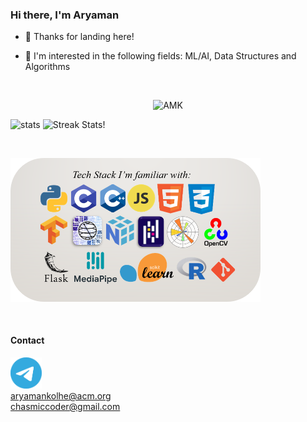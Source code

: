 ### Hi there, I'm Aryaman
- 🌱 Thanks for landing here!

<!-- - 🤔👯 I’m looking for more exposure in the realm of Quantum Computing, so ping me if you want to collaborate :) -->
<!--
- 🔭 I’m currently working on a dynamically typed compiler for C-lang <a href="https://github.com/cimplec/sim-c">(sim-c)</a>, and a project on elementary cryptography.
-->

- 🔭 I'm interested in the following fields: ML/AI, Data Structures and Algorithms <!-- Quantum Computing -->

<!--
- 📫 Get in touch with me via <a href="https://t.me/Chasmiccoder">Telegram</a>, or email me at: aryamankolhe@acm.org / chasmiccoder@gmail.com
-->

<br>

<p align="center"> <img src="https://komarev.com/ghpvc/?username=Chasmiccoder&style=flat-square" alt="AMK" /> </p>
<p float="left"> 
<img src="https://github-readme-stats.vercel.app/api?username=Chasmiccoder&theme=calm&show_icons=true" alt="stats" width=400>
<img src="https://github-readme-streak-stats.herokuapp.com/?user=Chasmiccoder&theme=monokai-metallian"  width=400 alt="Streak Stats!">
</p>

<br>
<!--
### Programming Languages I love: 
<a href="https://github.com/python/cpython" target="_blank"><img align="left" alt="Python" width="60px" src="https://upload.wikimedia.org/wikipedia/commons/thumb/c/c3/Python-logo-notext.svg/768px-Python-logo-notext.svg.png" /></a>
<a href="https://github.com/gcc-mirror/gcc" target="_blank"><img align="left" alt="C" width="60px" src="https://cdn.iconscout.com/icon/free/png-512/c-programming-569564.png" /></a>
<a href="https://github.com/gcc-mirror/gcc" target="_blank"><img align="left" alt="C++" width="60px" src="https://w7.pngwing.com/pngs/46/626/png-transparent-c-logo-the-c-programming-language-computer-icons-computer-programming-source-code-programming-miscellaneous-template-blue.png" /></a>
<br><br><br>
### Frameworks I am familiar with:
<a href="https://github.com/tensorflow/tensorflow" target="_blank"><img align="left" alt="TensorFlow" width="60px" src="https://upload.wikimedia.org/wikipedia/commons/thumb/2/2d/Tensorflow_logo.svg/1200px-Tensorflow_logo.svg.png" /></a>
<a href="https://github.com/numpy/numpy" target="_blank"><img align="left" alt="NumPy" width="70px" src="https://user-images.githubusercontent.com/50221806/86498201-a8bd8680-bd39-11ea-9d08-66b610a8dc01.png" /></a>
<a href="https://github.com/pandas-dev/pandas" target="_blank"><img align="left" alt="Pandas" width="70px" src="https://numfocus.org/wp-content/uploads/2016/07/pandas-logo-300.png" /></a>
<a href="https://github.com/matplotlib/matplotlib" target="_blank"><img align="left" alt="Matplotlib" width="70px" height="50px" src="https://www.janmeppe.com/assets/2019-12-24-matplotlib/matplotlib.jpg" /></a>
<a href="https://github.com/scikit-learn/scikit-learn" target="_blank"><img align="left" alt="sklearn" width="70px" src="https://upload.wikimedia.org/wikipedia/commons/thumb/0/05/Scikit_learn_logo_small.svg/1024px-Scikit_learn_logo_small.svg.png" /></a> -->


<p float="middle">
<img src="./tech_stack.png" alt="tech stack image" width="400">
</p>

<br>

#### Contact

<p float="left">
<a href="https://t.me/Chasmiccoder"><img src="./telegram.png" alt="tech stack image" width="50"/></a> <br>
<a href="mailto:aryamankolhe@acm.org">aryamankolhe@acm.org</a> <br>
<a href="mailto:chasmiccoder@gmail.com">chasmiccoder@gmail.com</a> <br>
</p>



<!--
**Chasmiccoder/Chasmiccoder** is a ✨ _special_ ✨ repository because its `README.md` (this file) appears on your GitHub profile.

Here are some ideas to get you started:

- 🔭 I’m currently working on a dynamically typed compiler for C-lang, Elementary Cryptography, ML, and Quantum Computing
- 🌱 I’m currently learning DSA, C-lang, C++, Python.
- 👯 I’m looking to collaborate on projects related to ML/AI and Quantum Computing
- 🤔 I’m looking for help with more exposure to the realm of Quantum Computing
- 📫 Get in touch with me via <a href="https://t.me/Chasmiccoder">Telegram</a>, or email me at: chasmiccoder@gmail.com


Skills
C
C++
Python
HTML CSS JS
Tensorflow
OpenCV
Mediapipe
Scikit
Numpy
Pandas
Matplotlib
Flask      ?
QuTip ?
Qiskit ?


-->
